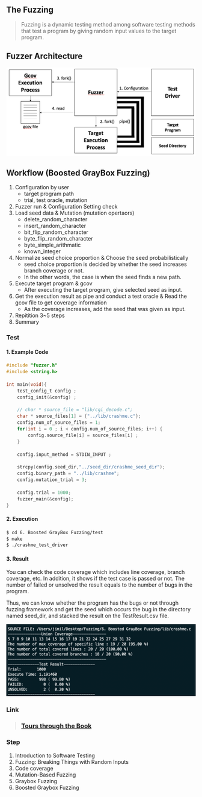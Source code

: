 ## The Fuzzing 
> Fuzzing is a dynamic testing method among software testing methods that test a program by giving random input values to the target program.

## Fuzzer Architecture 
<img src="./images/Fuzzer Architecture.png" alt="Fuzzer\ Architecture">

## Workflow (Boosted GrayBox Fuzzing)
1. Configuration by user 
    - target program path 
    - trial, test oracle, mutation
2. Fuzzer run & Configuration Setting check 
3. Load seed data & Mutation (mutation opertaors)
    - delete_random_character 
    - insert_random_character
    - bit_flip_random_character
    - byte_flip_random_character
    - byte_simple_arithmatic
    - known_integer
4. Normalize seed choice proportion & Choose the seed probabilistically
    - seed choice proportion is decided by whether the seed increases branch coverage or not.
    - In the other words, the case is when the seed finds a new path. 
4. Execute target program & gcov
    - After executing the target program, give selected seed as input.  
5. Get the execution result as pipe and conduct a test oracle & Read the gcov file to get coverage information
    - As the coverage increases, add the seed that was given as input. 
6. Repitition 3~5 steps
7. Summary

### Test 

#### 1. Example Code
```c
#include "fuzzer.h"
#include <string.h>

int main(void){
    test_config_t config ; 
    config_init(&config) ;

    // char * source_file = "lib/cgi_decode.c"; 
    char * source_files[1] = {"../lib/crashme.c"}; 
    config.num_of_source_files = 1; 
    for(int i = 0 ; i < config.num_of_source_files; i++) {
        config.source_file[i] = source_files[i] ;
    }

    config.input_method = STDIN_INPUT ;

    strcpy(config.seed_dir,"../seed_dir/crashme_seed_dir"); 
    config.binary_path = "../lib/crashme"; 
    config.mutation_trial = 3; 

    config.trial = 1000; 
    fuzzer_main(&config);
}
```

#### 2. Execution 
```bash
$ cd 6. Boosted GrayBox Fuzzing/test 
$ make 
$ ./crashme_test_driver
```
#### 3. Result

You can check the code coverage which includes line coverage, branch coverage, etc. In addition, it shows if the test case is passed or not. The number of failed or unsolved the result equals to the number of bugs in the program.

Thus, we can know whether the program has the bugs or not through fuzzing framework and get the seed which occurs the bug in the directory named seed_dir, and stacked the result on the TestResult.csv file.

<img src="./images/test_result.png" alt="Test Result">




### Link 
> ### <a href="https://www.fuzzingbook.org/html/Tours.html">Tours through the Book</a>

### Step
1. Introduction to Software Testing
2. Fuzzing: Breaking Things with Random Inputs 
3. Code coverage 
4. Mutation-Based Fuzzing 
5. Graybox Fuzzing
6. Boosted Graybox Fuzzing
